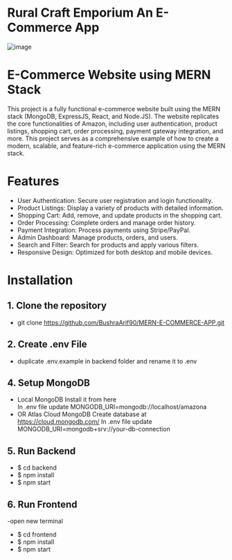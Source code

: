 # Rural Craft Emporium An E-Commerce App

![image](https://github.com/user-attachments/assets/a7c5f800-c862-4f29-b5d8-0ed8ad83de37)

# E-Commerce Website using MERN Stack 

This project is a fully functional e-commerce website built using the MERN stack (MongoDB, ExpressJS, React, and Node.JS). The website replicates the core functionalities of Amazon, including user authentication, product listings, shopping cart, order processing, payment gateway integration, and more. This project serves as a comprehensive example of how to create a modern, scalable, and feature-rich e-commerce application using the MERN stack.



# Features
+ User Authentication: Secure user registration and login functionality.
+ Product Listings: Display a variety of products with detailed information.
+ Shopping Cart: Add, remove, and update products in the shopping cart.
+ Order Processing: Complete orders and manage order history.
+ Payment Integration: Process payments using Stripe/PayPal.
+ Admin Dashboard: Manage products, orders, and users.
+ Search and Filter: Search for products and apply various filters.
+ Responsive Design: Optimized for both desktop and mobile devices.

# Installation

## 1. Clone the repository

 + git clone https://github.com/BushraArif90/MERN-E-COMMERCE-APP.git
 
## 2. Create .env File
   
+ duplicate .env.example in backend folder and rename it to .env

## 4. Setup MongoDB
   
+ Local MongoDB
 Install it from here <br>
In .env file update MONGODB_URI=mongodb://localhost/amazona
+ OR Atlas Cloud MongoDB
Create database at https://cloud.mongodb.com/
In .env file update MONGODB_URI=mongodb+srv://your-db-connection

## 5. Run Backend
+ $ cd backend
+ $ npm install
+ $ npm start

## 6. Run Frontend
-open new terminal
+ $ cd frontend
+ $ npm install
+ $ npm start
